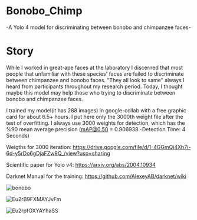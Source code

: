 # Bonobo_Chimp
-A Yolo 4 model for discriminating between bonobo and chimpanzee faces-

# Story

While I worked in great-ape faces at the laboratory I discerned that most people that unfamiliar with these species' faces are failed to discriminate between chimpanzee and bonobo faces. "They all look to same" always I heard from participants throughout my research period. Today, I thought maybe this model may help those who trying to discriminate between bonobo and chimpanzee faces. 

I trained my model(it has 288 images) in google-collab with a free graphic card for about 6.5+ hours. I put here only the 3000th weight file after the test of overfitting. I always use 3000 weights for detection, which has the %90  mean average precision (mAP@0.50 = 0.906938 -Detection Time: 4 Seconds) 



Weigths for 3000 iteration: https://drive.google.com/file/d/1-4GGmQj4Xh7i-6d-y5rDo6gDjaFZw9Q_/view?usp=sharing

Scientific paper for Yolo v4: https://arxiv.org/abs/2004.10934

Darknet Manual for the training:              https://github.com/AlexeyAB/darknet/wiki

![bonobo](https://user-images.githubusercontent.com/54986652/108881601-8653e280-7614-11eb-8e83-f18b0fc0183a.jpg)

![Eu2rB9FXMAYJvFm](https://user-images.githubusercontent.com/54986652/108881656-966bc200-7614-11eb-8712-e71cc883532e.jpg)

![Eu2rpfOXYAYhaSS](https://user-images.githubusercontent.com/54986652/108881873-d632a980-7614-11eb-853d-45ca9588adff.jpg)
